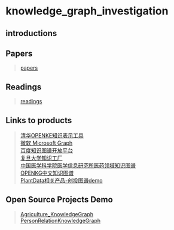 # knowledge_graph_investigation

## introductions

## Papers
 > [papers](./papers)

## Readings
 > [readings](./readings)

## Links to products

 > [清华OPENKE知识表示工具](http://139.129.163.161/home)  
 > [微软 Microsoft Graph](https://developer.microsoft.com/en-us/graph)  
 > [百度知识图谱开放平台](https://kgopen.baidu.com/index)  
 > [复旦大学知识工厂](http://kw.fudan.edu.cn/)  
 > [中国医学科学院医学信息研究所医药领域知识图谱](http://med.ckcest.cn/knowledge-graphs.html)  
 > [OPENKG中文知识图谱](http://www.openkg.cn/)  
 > [PlantData相关产品-创投图谱demo](http://demo.plantdata.cn/demo-v1/index.html)  

## Open Source Projects Demo

 > [Agriculture_KnowledgeGraph](https://github.com/qq547276542/Agriculture_KnowledgeGraph)  
 > [PersonRelationKnowledgeGraph](https://github.com/liuhuanyong/PersonRelationKnowledgeGraph)  
  
